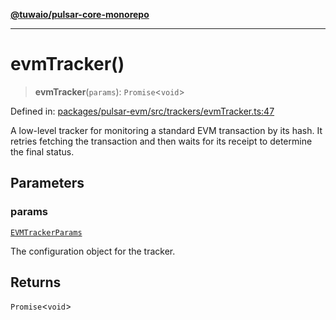 [**@tuwaio/pulsar-core-monorepo**](../../../README.md)

***

# evmTracker()

> **evmTracker**(`params`): `Promise`\<`void`\>

Defined in: [packages/pulsar-evm/src/trackers/evmTracker.ts:47](https://github.com/TuwaIO/pulsar-core/blob/2c6f93125183d258e3ab6bfaceb7a8c25afd5e6b/packages/pulsar-evm/src/trackers/evmTracker.ts#L47)

A low-level tracker for monitoring a standard EVM transaction by its hash.
It retries fetching the transaction and then waits for its receipt to determine the final status.

## Parameters

### params

[`EVMTrackerParams`](../type-aliases/EVMTrackerParams.md)

The configuration object for the tracker.

## Returns

`Promise`\<`void`\>
